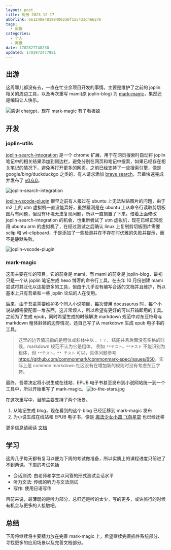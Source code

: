 ```yaml
---
layout: post
title: 周报 2023-12-17
abbrlink: 6612488401984002a0f1a5433d466276
tags:
  - 周报
categories:
  - 个人
  - 周报
date: 1702827748230
updated: 1702972477881
---
```


## 出游

这周哪儿都没有去，一直在忙业余项目开发的事情。主要是维护了之前的 joplin 相关的周边工具，以及再次重写 mami(原 joplin-blog) 为 [mark-magic](https://github.com/mark-magic/mark-magic)，果然还是编码让人快乐。

![感谢 chatgpt，现在 mark-magic 有了看板娘](https://mark-magic.rxliuli.com/mark-magic.jpg)

## 开发

### joplin-utils

[joplin-search-integration](https://chrome.google.com/webstore/detail/joplin-search-integration/mcjkdcifkhjenpfjacnbhpdcnjknjkhj) 是一个 chrome 扩展，用于在网页搜索时自动将 joplin 笔记中的相关结果添加到侧边栏，避免分别在网页和笔记中搜索，如果已经存在相关笔记的情况下，避免再打开更多的网页。之前已经支持了一些搜索引擎，像是 google/bing/duckduckgo 之类的，有人请求添加 [brave search](https://github.com/rxliuli/joplin-utils/issues/90)，吾辈快速完成并发布了 [v0.6.0](https://github.com/rxliuli/joplin-utils/releases/tag/joplin-search-integration%400.6.0)。

![joplin-search-integration](https://github.com/rxliuli/joplin-utils/assets/24560368/8fe80393-46d8-422d-b67b-37babf10770f)

[joplin-vscode-plugin](https://marketplace.visualstudio.com/items?itemName=rxliuli.joplin-vscode-plugin) 很早之前有人报过在 ubuntu 上无法粘贴图片的问题，由于 m2 上的 utm 虚拟机一直没能弄好，虽然猜测是在 ubuntu 上从命令行读取剪切板图片有问题，但没有环境无法复现问题，所以一直搁置了下来。借着上面修改 joplin-search-integration 的机会，也重新尝试了 utm 虚拟机，现在已经正常能用 ubuntu arm 的虚拟机了，在经过测试之后确认 linux 上复制剪切板图片需要 xclip 和 wl-clipboard，于是添加了一些检测并在不存在时优雅的失败并提示，而不是静默失败。

![joplin-vscode-plugin](https://github.com/rxliuli/joplin-utils/assets/24560368/149dba0f-5f30-430d-abcb-de9a4a183459)

### mark-magic

这周主要在忙的项目，它的前身是 mami，而 mami 的前身是 joplin-blog，最初只是一个从 joplin 笔记生成 hexo 博客的命令行工具，在去年 10 月份创建 mami 尝试将其泛化以连接更多的工具，但由于几乎没有编写合适的文档并且维护，所以基本上只有吾辈和一些 joplin 论坛的人在使用。

后来，由于吾辈需要维护多个同人小说项目，每次使用 docusaurus 时，每个小说站都需要配置一堆东西，这非常烦人，所以希望有更好的可以开箱即用的工具。之前为了生成 epub，同时希望生成的时候解决 markdown 规范中对东亚符号与 markdown 粗体斜体的边界情况，还自己写了从 markdown 生成 epub 电子书的工具。

> 这里的边界情况指的是粗体或斜体中以 `。！？、` 结尾并且后面没有空格的时候，markdown 规范不认为它是粗体。
> 例如 `**テスト。**テスト` 不能识别为粗体，但 `**テスト。** テスト` 可以，具体问题参考 <https://github.com/commonmark/commonmark-spec/issues/650>，实际上是 common markdown 社区没有在增加新的规则时没有考虑东亚字符。

最终，吾辈决定将小说生成在线站、EPUB 电子书甚至发布到小说网站统一到一个工具中，所以开始重写了 mark-magic。
![to-the-stars.jpg](/resources/78d27fc3c56748e2afeeb172fb243013.jpg)

在这次重写中，目前主要支持了两个场景。

1. 从笔记生成 blog，现在看到的这个 blog 已经迁移到 mark-magic 发布
2. 为小说生成在线站和 EPUB 电子书，像是 [魔法少女小圆 飞向星空](https://tts.liuli.moe/) 也已经迁移

更多信息请阅读 [文档](https://mark-magic.rxliuli.com/)

## 学习

这周几乎每天都有复习以便为下周的考试做准备，所以实质上的课程进度只前进了不到两课。下周的考试包括

- 会话测试: 由老师和学生以问答的形式测试会话水平
- 听力文法: 传统的听力与文法测试
- 写作: 使用日语写作

目前来说，最薄弱的是听力部分，总归还是听的太少，写的更多，或许旅行的时候有机会与更多的人接触吧。

## 总结

下周将继续将主要精力放在完善 mark-magic 上，希望继续完善插件系统部分、寻找更多的应用场景以及完善文档部分。

